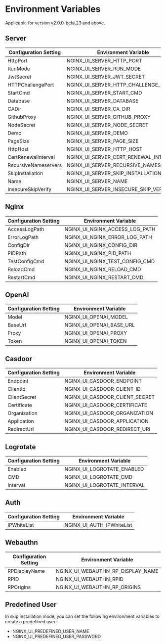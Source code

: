 # Environment Variables

Applicable for version v2.0.0-beta.23 and above.

## Server

| Configuration Setting | Environment Variable                  |
|-----------------------|---------------------------------------|
| HttpPort              | NGINX_UI_SERVER_HTTP_PORT             |
| RunMode               | NGINX_UI_SERVER_RUN_MODE              |
| JwtSecret             | NGINX_UI_SERVER_JWT_SECRET            |
| HTTPChallengePort     | NGINX_UI_SERVER_HTTP_CHALLENGE_PORT   |
| StartCmd              | NGINX_UI_SERVER_START_CMD             |
| Database              | NGINX_UI_SERVER_DATABASE              |
| CADir                 | NGINX_UI_SERVER_CA_DIR                |
| GithubProxy           | NGINX_UI_SERVER_GITHUB_PROXY          |
| NodeSecret            | NGINX_UI_SERVER_NODE_SECRET           |
| Demo                  | NGINX_UI_SERVER_DEMO                  |
| PageSize              | NGINX_UI_SERVER_PAGE_SIZE             |
| HttpHost              | NGINX_UI_SERVER_HTTP_HOST             |
| CertRenewalInterval   | NGINX_UI_SERVER_CERT_RENEWAL_INTERVAL |
| RecursiveNameservers  | NGINX_UI_SERVER_RECURSIVE_NAMESERVERS |
| SkipInstallation      | NGINX_UI_SERVER_SKIP_INSTALLATION     |
| Name                  | NGINX_UI_SERVER_NAME                  |
| InsecureSkipVerify    | NGINX_UI_SERVER_INSECURE_SKIP_VERIFY  |

## Nginx

| Configuration Setting | Environment Variable           |
|-----------------------|--------------------------------|
| AccessLogPath         | NGINX_UI_NGINX_ACCESS_LOG_PATH |
| ErrorLogPath          | NGINX_UI_NGINX_ERROR_LOG_PATH  |
| ConfigDir             | NGINX_UI_NGINX_CONFIG_DIR      |
| PIDPath               | NGINX_UI_NGINX_PID_PATH        |
| TestConfigCmd         | NGINX_UI_NGINX_TEST_CONFIG_CMD |
| ReloadCmd             | NGINX_UI_NGINX_RELOAD_CMD      |
| RestartCmd            | NGINX_UI_NGINX_RESTART_CMD     |

## OpenAI

| Configuration Setting | Environment Variable     |
|-----------------------|--------------------------|
| Model                 | NGINX_UI_OPENAI_MODEL    |
| BaseUrl               | NGINX_UI_OPENAI_BASE_URL |
| Proxy                 | NGINX_UI_OPENAI_PROXY    |
| Token                 | NGINX_UI_OPENAI_TOKEN    |

## Casdoor

| Configuration Setting | Environment Variable           |
|-----------------------|--------------------------------|
| Endpoint              | NGINX_UI_CASDOOR_ENDPOINT      |
| ClientId              | NGINX_UI_CASDOOR_CLIENT_ID     |
| ClientSecret          | NGINX_UI_CASDOOR_CLIENT_SECRET |
| Certificate           | NGINX_UI_CASDOOR_CERTIFICATE   |
| Organization          | NGINX_UI_CASDOOR_ORGANIZATION  |
| Application           | NGINX_UI_CASDOOR_APPLICATION   |
| RedirectUri           | NGINX_UI_CASDOOR_REDIRECT_URI  |

## Logrotate

| Configuration Setting | Environment Variable        |
|-----------------------|-----------------------------|
| Enabled               | NGINX_UI_LOGROTATE_ENABLED  |
| CMD                   | NGINX_UI_LOGROTATE_CMD      |
| Interval              | NGINX_UI_LOGROTATE_INTERVAL |

## Auth

| Configuration Setting | Environment Variable      |
|-----------------------|---------------------------|
| IPWhiteList           | NGINX_UI_AUTH_IPWhiteList |

## Webauthn

| Configuration Setting | Environment Variable              |
|-----------------------|-----------------------------------|
| RPDisplayName         | NGINX_UI_WEBAUTHN_RP_DISPLAY_NAME |
| RPID                  | NGINX_UI_WEBAUTHN_RPID            |
| RPOrigins             | NGINX_UI_WEBAUTHN_RP_ORIGINS      |

## Predefined User

In skip installation mode, you can set the following environment variables to create a predefined user:

- NGINX_UI_PREDEFINED_USER_NAME
- NGINX_UI_PREDEFINED_USER_PASSWORD
